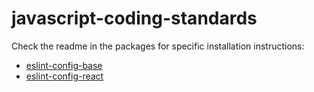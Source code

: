 # javascript-coding-standards

Check the readme in the packages for specific installation instructions:

* [eslint-config-base](packages/eslint-config-base/README.md)
* [eslint-config-react](packages/eslint-config-react/README.md)
